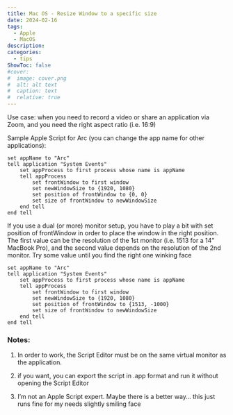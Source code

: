 ```yaml
---
title: Mac OS - Resize Window to a specific size
date: 2024-02-16
tags:
  - Apple
  - MacOS
description: 
categories:
  - tips
ShowToc: false
#cover:
#  image: cover.png
#  alt: alt text
#  caption: text
#  relative: true
---
```

Use case: when you need to record a video or share an application via Zoom, and you need the right aspect ratio (i.e. 16:9)

Sample Apple Script for Arc (you can change the app name for other applications):

```applescript
set appName to "Arc"
tell application "System Events"
    set appProcess to first process whose name is appName
    tell appProcess
        set frontWindow to first window
        set newWindowSize to {1920, 1080}
        set position of frontWindow to {0, 0}
        set size of frontWindow to newWindowSize
    end tell
end tell
```

If you use a dual (or more) monitor setup, you have to play a bit with set position of frontWindow in order to place the window in the right position. The first value can be the resolution of the 1st monitor (i.e. 1513 for a 14” MacBook Pro), and the second value depends on the resolution of the 2nd monitor. Try some value until you find the right one winking face

```applescript
set appName to "Arc"
tell application "System Events"
    set appProcess to first process whose name is appName
    tell appProcess
        set frontWindow to first window
        set newWindowSize to {1920, 1080}
        set position of frontWindow to {1513, -1000}
        set size of frontWindow to newWindowSize
    end tell
end tell
```

### Notes:

1. In order to work, the Script Editor must be on the same virtual monitor as the application.

2. if you want, you can export the script in .app format and run it without opening the Script Editor

3. I’m not an Apple Script expert. Maybe there is a better way… this just runs fine for my needs slightly smiling face 
